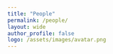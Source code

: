 ```yaml
---
title: "People"
permalink: /people/
layout: wide
author_profile: false
logo: /assets/images/avatar.png
---
```

